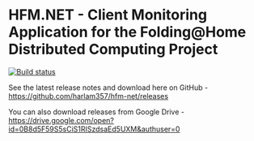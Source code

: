 # HFM.NET - Client Monitoring Application for the Folding@Home Distributed Computing Project

[![Build status](https://harlam357.visualstudio.com/hfm-net/_apis/build/status/hfm-net%20(master))](https://harlam357.visualstudio.com/hfm-net/_build/latest?definitionId=4)

See the latest release notes and download here on GitHub - https://github.com/harlam357/hfm-net/releases

You can also download releases from Google Drive - https://drive.google.com/open?id=0B8d5F59S5sCiS1RISzdsaEd5UXM&authuser=0
